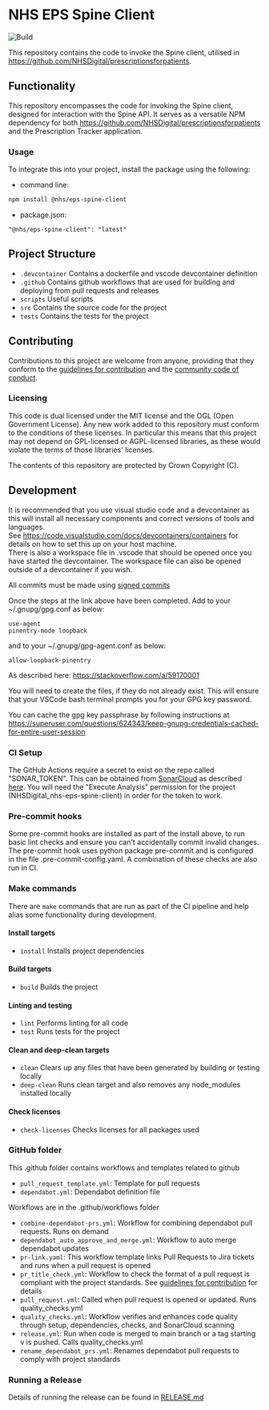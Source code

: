 # NHS EPS Spine Client

![Build](https://github.com/NHSDigital/nhs-eps-spine-client/workflows/release/badge.svg?branch=main)

This repository contains the code to invoke the Spine client, utilised in <https://github.com/NHSDigital/prescriptionsforpatients>.

## Functionality

This repository encompasses the code for invoking the Spine client, designed for interaction with the Spine API. It serves as a versatile NPM dependency for both <https://github.com/NHSDigital/prescriptionsforpatients> and the Prescription Tracker application.

### Usage

To integrate this into your project, install the package using the following:
- command line: 
```bash
npm install @nhs/eps-spine-client
```
- package.json: 
```
"@nhs/eps-spine-client": "latest"
```

## Project Structure

- `.devcontainer` Contains a dockerfile and vscode devcontainer definition
- `.github` Contains github workflows that are used for building and deploying from pull requests and releases
- `scripts` Useful scripts
- `src` Contains the source code for the project
- `tests` Contains the tests for the project

## Contributing

Contributions to this project are welcome from anyone, providing that they conform to the [guidelines for contribution](./CONTRIBUTING.md) and the [community code of conduct](./CODE_OF_CONDUCT.md).

### Licensing

This code is dual licensed under the MIT license and the OGL (Open Government License). Any new work added to this repository must conform to the conditions of these licenses. In particular this means that this project may not depend on GPL-licensed or AGPL-licensed libraries, as these would violate the terms of those libraries' licenses.

The contents of this repository are protected by Crown Copyright (C).

## Development

It is recommended that you use visual studio code and a devcontainer as this will install all necessary components and correct versions of tools and languages.  
See <https://code.visualstudio.com/docs/devcontainers/containers> for details on how to set this up on your host machine.  
There is also a workspace file in .vscode that should be opened once you have started the devcontainer. The workspace file can also be opened outside of a devcontainer if you wish.

All commits must be made using [signed commits](https://docs.github.com/en/authentication/managing-commit-signature-verification/signing-commits)

Once the steps at the link above have been completed. Add to your ~/.gnupg/gpg.conf as below:

```
use-agent
pinentry-mode loopback
```

and to your ~/.gnupg/gpg-agent.conf as below:

```
allow-loopback-pinentry
```

As described here:
<https://stackoverflow.com/a/59170001>

You will need to create the files, if they do not already exist.
This will ensure that your VSCode bash terminal prompts you for your GPG key password.

You can cache the gpg key passphrase by following instructions at <https://superuser.com/questions/624343/keep-gnupg-credentials-cached-for-entire-user-session>

### CI Setup

The GitHub Actions require a secret to exist on the repo called "SONAR_TOKEN".
This can be obtained from [SonarCloud](https://sonarcloud.io/)
as described [here](https://docs.sonarsource.com/sonarqube/latest/user-guide/user-account/generating-and-using-tokens/).
You will need the "Execute Analysis" permission for the project (NHSDigital_nhs-eps-spine-client) in order for the token to work.

### Pre-commit hooks

Some pre-commit hooks are installed as part of the install above, to run basic lint checks and ensure you can't accidentally commit invalid changes.
The pre-commit hook uses python package pre-commit and is configured in the file .pre-commit-config.yaml.
A combination of these checks are also run in CI.

### Make commands

There are `make` commands that are run as part of the CI pipeline and help alias some functionality during development.

#### Install targets

- `install` Installs project dependencies

#### Build targets

- `build` Builds the project

#### Linting and testing

- `lint` Performs linting for all code
- `test` Runs tests for the project

#### Clean and deep-clean targets

- `clean` Clears up any files that have been generated by building or testing locally
- `deep-clean` Runs clean target and also removes any node_modules installed locally

#### Check licenses

- `check-licenses` Checks licenses for all packages used

### GitHub folder

This .github folder contains workflows and templates related to github

- `pull_request_template.yml`: Template for pull requests
- `dependabot.yml`: Dependabot definition file

Workflows are in the .github/workflows folder

- `combine-dependabot-prs.yml`: Workflow for combining dependabot pull requests. Runs on demand
- `dependabot_auto_approve_and_merge.yml`: Workflow to auto merge dependabot updates
- `pr-link.yaml`: This workflow template links Pull Requests to Jira tickets and runs when a pull request is opened
- `pr_title_check.yml`: Workflow to check the format of a pull request is compliant with the project standards. See [guidelines for contribution](./CONTRIBUTING.md) for details
- `pull_request.yml`: Called when pull request is opened or updated. Runs quality_checks.yml
- `quality_checks.yml`: Workflow verifies and enhances code quality through setup, dependencies, checks, and SonarCloud scanning
- `release.yml`: Run when code is merged to main branch or a tag starting v is pushed. Calls quality_checks.yml
- `rename_dependabot_prs.yml`: Renames dependabot pull requests to comply with project standards

### Running a Release

Details of running the release can be found in [RELEASE.md](./RELEASE.md)
